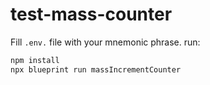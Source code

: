 # test-mass-counter

Fill `.env.` file with your mnemonic phrase.
run:

```sh
npm install
npx blueprint run massIncrementCounter
```
